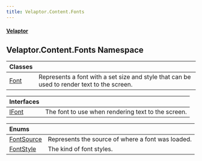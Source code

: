 ```yaml
---
title: Velaptor.Content.Fonts
---
```


#### [Velaptor](Namespaces.md 'Velaptor Namespaces')

## Velaptor.Content.Fonts Namespace

| Classes | |
| :--- | :--- |
| [Font](Velaptor.Content.Fonts.Font.md 'Velaptor.Content.Fonts.Font') | Represents a font with a set size and style that can be used to render text to the screen. |

| Interfaces | |
| :--- | :--- |
| [IFont](Velaptor.Content.Fonts.IFont.md 'Velaptor.Content.Fonts.IFont') | The font to use when rendering text to the screen. |

| Enums | |
| :--- | :--- |
| [FontSource](Velaptor.Content.Fonts.FontSource.md 'Velaptor.Content.Fonts.FontSource') | Represents the source of where a font was loaded. |
| [FontStyle](Velaptor.Content.Fonts.FontStyle.md 'Velaptor.Content.Fonts.FontStyle') | The kind of font styles. |

